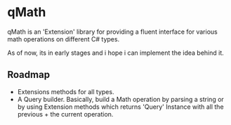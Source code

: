 # qMath
 
qMath is an 'Extension' library for providing a fluent interface for various math operations on different C# types.

As of now, its in early stages and i hope i can implement the idea behind it.

## Roadmap

* Extensions methods for all types.
* A Query builder. Basically, build a Math operation by parsing a string or by using Extension methods which returns 'Query' Instance with all the previous + the current operation.
